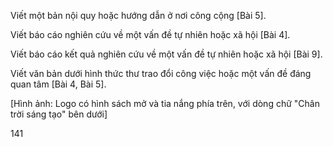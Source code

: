 Viết một bản nội quy hoặc hướng dẫn ở nơi công cộng [Bài 5].

Viết báo cáo nghiên cứu về một vấn đề tự nhiên hoặc xã hội [Bài 4].

Viết báo cáo kết quả nghiên cứu về một vấn đề tự nhiên hoặc xã hội [Bài 9].

Viết văn bản dưới hình thức thư trao đổi công việc hoặc một vấn đề đáng quan tâm [Bài 4, Bài 5].

[Hình ảnh: Logo có hình sách mở và tia nắng phía trên, với dòng chữ "Chân trời sáng tạo" bên dưới]

141